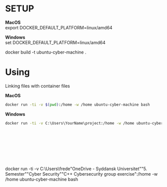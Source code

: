 # SETUP
**MacOS**
<br/>
export DOCKER_DEFAULT_PLATFORM=linux/amd64

**Windows**
<br/>
set DOCKER_DEFAULT_PLATFORM=linux/amd64

docker build -t ubuntu-cyber-machine .


# Using
Linking files with container files

**MacOS**
<br/>
```sh
docker run -ti -v $(pwd):/home -w /home ubuntu-cyber-machine bash
```

**Windows**
<br/>
```sh
docker run -ti -v C:\Users\YourName\project:/home -w /home ubuntu-cyber-machine bash
```


<br/><br/><br/><br/><br/><br/>





docker run -ti -v C:\Users\frede\"OneDrive - Syddansk Universitet"\"5. Semester"\"Cyber Security"\"C++ Cybersecurity group exercise":/home -w /home ubuntu-cyber-machine bash


